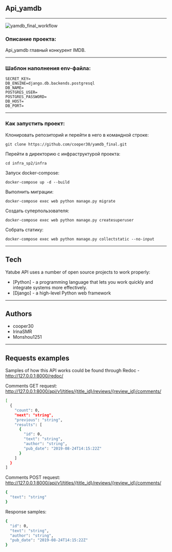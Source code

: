 
## Api_yamdb
***
![yamdb_final_workflow](https://github.com/cooper30/yamdb_final/workflows/yamdb_final_workflow/badge.svg)


### Описание проекта:

Api_yamdb главный конкурент IMDB.

***
### Шаблон наполнения env-файла:

```
SECRET_KEY=
DB_ENGINE=django.db.backends.postgresql
DB_NAME=
POSTGRES_USER=
POSTGRES_PASSWORD=
DB_HOST=
DB_PORT=
```

***
### Как запустить проект:

Клонировать репозиторий и перейти в него в командной строке:

```
git clone https://github.com/cooper30/yamdb_final.git
```

Перейти в директорию с инфраструктурой проекта:
```
cd infra_sp2/infra
```

Запуск docker-compose:

```
docker-compose up -d --build 
```

Выполнить миграции:
```
docker-compose exec web python manage.py migrate
```

Создать суперпользователя:
```
docker-compose exec web python manage.py createsuperuser
```

Собрать статику:
```
docker-compose exec web python manage.py collectstatic --no-input 
```

***
## Tech
Yatube API uses a number of open source projects to work properly:

- [Python] - a programming language that lets you work quickly and integrate systems more effectively.
- [Django] - a high-level Python web framework
***
## Authors
- cooper30
- IrinaSMR
- Monshou1251

***
## Requests examples
Samples of how this API works could be found through Redoc - http://127.0.0.1:8000/redoc/

Comments GET request:
http://127.0.0.1:8000/api/v1/titles/{title_id}/reviews/{review_id}/comments/
```sh
[
  {
    "count": 0,
    "next": "string",
    "previous": "string",
    "results": [
      {
        "id": 0,
        "text": "string",
        "author": "string",
        "pub_date": "2019-08-24T14:15:22Z"
      }
    ]
  }
]
```

Comments POST request:
http://127.0.0.1:8000/api/v1/titles/{title_id}/reviews/{review_id}/comments/
```sh
{
  "text": "string"
}
```
Response samples:
```sh
{
  "id": 0,
  "text": "string",
  "author": "string",
  "pub_date": "2019-08-24T14:15:22Z"
}
```

